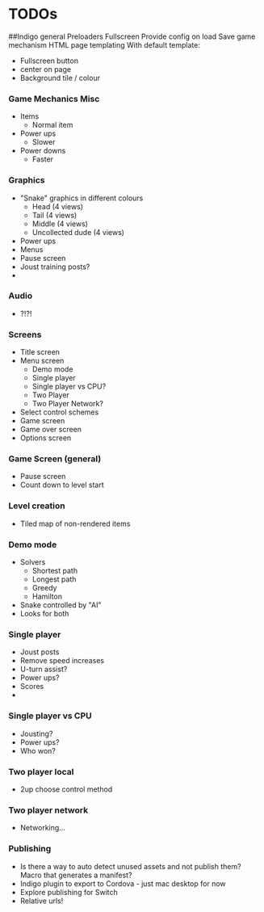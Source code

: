 
# TODOs

##Indigo general
Preloaders
Fullscreen
Provide config on load
Save game mechanism
HTML page templating
With default template:
- Fullscreen button
- center on page
- Background tile / colour



### Game Mechanics Misc
- Items
  - Normal item
- Power ups
  - Slower
- Power downs
  - Faster
  
### Graphics
- "Snake" graphics in different colours
  - Head (4 views)
  - Tail (4 views)
  - Middle (4 views)
  - Uncollected dude (4 views)
- Power ups
- Menus
- Pause screen
- Joust training posts?
- 

### Audio
- ?!?!

### Screens
- Title screen
- Menu screen
  - Demo mode
  - Single player
  - Single player vs CPU?
  - Two Player
  - Two Player Network?
- Select control schemes
- Game screen
- Game over screen
- Options screen

### Game Screen (general)
- Pause screen
- Count down to level start

### Level creation
- Tiled map of non-rendered items

### Demo mode
- Solvers
  - Shortest path
  - Longest path
  - Greedy
  - Hamilton
- Snake controlled by "AI"
- Looks for both 

### Single player
- Joust posts
- Remove speed increases
- U-turn assist?
- Power ups?
- Scores
- 

### Single player vs CPU
- Jousting?
- Power ups?
- Who won?

### Two player local
- 2up choose control method

### Two player network
- Networking...



### Publishing
- Is there a way to auto detect unused assets and not publish them? Macro that generates a manifest?
- Indigo plugin to export to Cordova - just mac desktop for now
- Explore publishing for Switch
- Relative urls!